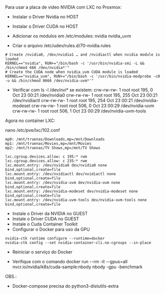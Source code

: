 Para usar a placa de video NVIDIA com LXC no Proxmox:

- Instalar o Driver Nvidia no HOST
- Instalar o Driver CUDA no HOST
- Adicionar os módulos em /etc/modules: 
nvidia
nvidia_uvm

- Criar o arquivo /etc/udev/rules.d/70-nvidia.rules
```
# Create /nvidia0, /dev/nvidia1 … and /nvidiactl when nvidia module is loaded
KERNEL=="nvidia", RUN+="/bin/bash -c '/usr/bin/nvidia-smi -L && /bin/chmod 666 /dev/nvidia*'"
# Create the CUDA node when nvidia_uvm CUDA module is loaded
KERNEL=="nvidia_uvm", RUN+="/bin/bash -c '/usr/bin/nvidia-modprobe -c0 -u && /bin/chmod 0666 /dev/nvidia-uvm*'"
```

- Verificar com ls -l /dev/nvi* se existem:
crw-rw-rw- 1 root root 195,   0 Oct 23 00:21 /dev/nvidia0
crw-rw-rw- 1 root root 195, 255 Oct 23 00:21 /dev/nvidiactl
crw-rw-rw- 1 root root 195, 254 Oct 23 00:21 /dev/nvidia-modeset
crw-rw-rw- 1 root root 506,   0 Oct 23 00:29 /dev/nvidia-uvm
crw-rw-rw- 1 root root 506,   1 Oct 23 00:29 /dev/nvidia-uvm-tools

Agora no container LXC:

nano /etc/pve/lxc/102.conf
```
mp0: /mnt/truenas/Downloads,mp=/mnt/Downloads
mp1: /mnt/truenas/Movies,mp=/mnt/Movies
mp2: /mnt/truenas/TV Shows,mp=/mnt/TV Shows

lxc.cgroup.devices.allow: c 195:* rwm
lxc.cgroup.devices.allow: c 235:* rwm
lxc.mount.entry: /dev/nvidia0 dev/nvidia0 none bind,optional,create=file
lxc.mount.entry: /dev/nvidiactl dev/nvidiactl none bind,optional,create=file
lxc.mount.entry: /dev/nvidia-uvm dev/nvidia-uvm none bind,optional,create=file
lxc.mount.entry: /dev/nvidia-modeset dev/nvidia-modeset none bind,optional,create=file
lxc.mount.entry: /dev/nvidia-uvm-tools dev/nvidia-uvm-tools none bind,optional,create=file
```

- Instale o Driver da NVIDIA no GUEST
- Instale o Driver CUDA no GUEST
- Instale o Cuda Container Toolkit
- Configurar o Docker para uso da GPU
```
nvidia-ctk runtime configure --runtime=docker
nvidia-ctk config --set nvidia-container-cli.no-cgroups --in-place
```
- Reiniciar o serviço do Docker

- Verifique com o comando
docker run --rm -it --gpus=all nvcr.io/nvidia/k8s/cuda-sample:nbody nbody -gpu -benchmark



OBS.:
- Docker-compose precisa do python3-distutils-extra